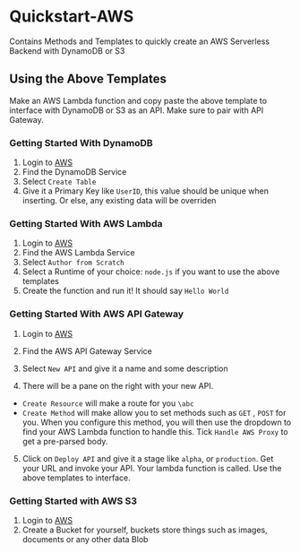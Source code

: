 # Quickstart-AWS

Contains Methods and Templates to quickly create an AWS Serverless Backend with DynamoDB or S3

## Using the Above Templates
Make an AWS Lambda function and copy paste the above template to interface with DynamoDB or S3 as an API. Make sure to pair with API Gateway.

### Getting Started With DynamoDB
1. Login to [AWS](console.aws.amazon.com)
2. Find the DynamoDB Service
3. Select `Create Table`
4. Give it a Primary Key like `UserID`, this value should be unique when inserting. Or else, any existing data will be overriden


### Getting Started With AWS Lambda
1. Login to [AWS](console.aws.amazon.com)
2. Find the AWS Lambda Service
3. Select `Author from Scratch`
4. Select a Runtime of your choice: `node.js` if you want to use the above templates 
5. Create the function and run it! It should say `Hello World`


### Getting Started With AWS API Gateway
1. Login to [AWS](console.aws.amazon.com)
2. Find the AWS API Gateway Service
3. Select `New API` and give it a name and some description

4. There will be a pane on the right with your new API.
  - `Create Resource` will make a route for you `\abc`
  - `Create Method` will make allow you to set methods such as `GET` , `POST` for you. When you configure this method, you    will then use the dropdown to find your AWS Lambda function to handle this. Tick `Handle AWS Proxy` to get a pre-parsed body.
  
5. Click on `Deploy API` and give it a stage like `alpha`, or `production`. Get your URL and invoke your API. Your lambda function is called. Use the above templates to interface.

### Getting Started with AWS S3
1. Login to [AWS](console.aws.amazon.com)
2. Create a Bucket for yourself, buckets store things such as images, documents or any other data Blob



